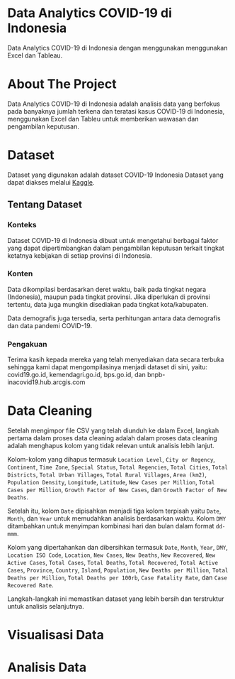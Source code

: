 # Data Analytics COVID-19 di Indonesia
Data Analytics COVID-19 di Indonesia dengan menggunakan menggunakan Excel dan Tableau.

# About The Project
Data Analytics COVID-19 di Indonesia adalah analisis data yang berfokus pada banyaknya jumlah terkena dan teratasi kasus COVID-19 di Indonesia, menggunakan Excel dan Tableu untuk memberikan wawasan dan pengambilan keputusan.

# Dataset 
Dataset yang digunakan adalah dataset COVID-19 Indonesia Dataset yang dapat diakses melalui [Kaggle](https://www.kaggle.com/datasets/hendratno/covid19-indonesia).

## Tentang Dataset

### Konteks
Dataset COVID-19 di Indonesia dibuat untuk mengetahui berbagai faktor yang dapat dipertimbangkan dalam pengambilan keputusan terkait tingkat ketatnya kebijakan di setiap provinsi di Indonesia.

### Konten
Data dikompilasi berdasarkan deret waktu, baik pada tingkat negara (Indonesia), maupun pada tingkat provinsi. Jika diperlukan di provinsi tertentu, data juga mungkin disediakan pada tingkat kota/kabupaten.

Data demografis juga tersedia, serta perhitungan antara data demografis dan data pandemi COVID-19.

### Pengakuan
Terima kasih kepada mereka yang telah menyediakan data secara terbuka sehingga kami dapat mengompilasinya menjadi dataset di sini, yaitu: covid19.go.id, kemendagri.go.id, bps.go.id, dan bnpb-inacovid19.hub.arcgis.com

# Data Cleaning
Setelah mengimpor file CSV yang telah diunduh ke dalam Excel, langkah pertama dalam proses data cleaning adalah dalam proses data cleaning adalah menghapus kolom yang tidak relevan untuk analisis lebih lanjut. 

Kolom-kolom yang dihapus termasuk `Location Level`, `City or Regency`, `Continent`, `Time Zone`, `Special Status`, `Total Regencies`, `Total Cities`, `Total Districts`, `Total Urban Villages`, `Total Rural Villages`, `Area (km2)`, `Population Density`, `Longitude`, `Latitude`, `New Cases per Million`, `Total Cases per Million`, `Growth Factor of New Cases`, dan `Growth Factor of New Deaths`. 

Setelah itu, kolom `Date` dipisahkan menjadi tiga kolom terpisah yaitu `Date`, `Month`, dan `Year` untuk memudahkan analisis berdasarkan waktu. Kolom `DMY` ditambahkan untuk menyimpan kombinasi hari dan bulan dalam format `dd-mmm`. 

Kolom yang dipertahankan dan dibersihkan termasuk `Date`, `Month`, `Year`, `DMY`, `Location ISO Code`, `Location`, `New Cases`, `New Deaths`, `New Recovered`, `New Active Cases`, `Total Cases`, `Total Deaths`, `Total Recovered`, `Total Active Cases`, `Province`, `Country`, `Island`, `Population`, `New Deaths per Million`, `Total Deaths per Million`, `Total Deaths per 100rb`, `Case Fatality Rate`, dan `Case Recovered Rate`. 

Langkah-langkah ini memastikan dataset yang lebih bersih dan terstruktur untuk analisis selanjutnya.

# Visualisasi Data

# Analisis Data
